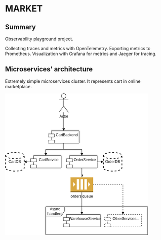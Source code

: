 # MARKET

## Summary

Observability playground project.

Collecting traces and metrics with OpenTelemetry. Exporting metrics to
Prometheus. Visualization with Grafana for metrics and Jaeger for tracing.

## Microservices' architecture

Extremely simple microservices cluster. It represents cart in online marketplace.

![Diagram](diagrams/arch.drawio.png)
